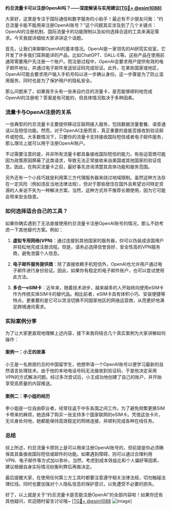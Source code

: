 **约旦流量卡可以注册OpenAI吗？——深度解读与实用建议[[TG💪+ @esim1088](https://t.me/s/esim1088)]**

大家好，这里是专注于国际通信和数字服务的小助手！最近有不少朋友问我：“约旦流量卡能不能用来注册OpenAI账号？”这个问题其实涉及到了几个关键点：OpenAI的注册机制、国际流量卡的功能限制以及如何选择合适的工具来满足需求。今天我就详细给大家讲讲这个话题。

首先，让我们来聊聊OpenAI的基本情况。OpenAI是一家领先的AI研究实验室，它开发了许多我们耳熟能详的产品，比如ChatGPT、DALL-E等。这些产品在使用前通常需要用户先注册一个账户。而注册过程中，OpenAI会要求用户提供有效的电子邮件地址，并通过电子邮件发送验证码完成验证。此外，在某些国家或地区，OpenAI可能会要求用户输入手机号码以进一步确认身份。这一步骤是为了防止滥用服务，同时也是为了保护用户的隐私安全。

那么问题来了，如果我手头有一张来自约旦的流量卡，是否能够顺利地完成OpenAI的注册呢？答案是有可能的，但具体情况取决于多种因素。

### 流量卡与OpenAI注册的关系

一张典型的约旦流量卡主要提供移动互联网接入服务，包括数据流量套餐、语音通话以及短信功能。然而，对于OpenAI注册而言，真正重要的是能否接收到验证邮件或短信。大多数情况下，只要你的流量卡支持接收国际短信或者电子邮件服务，那么理论上就可以用于注册OpenAI账户。

不过需要注意的是，并非所有流量卡都具备接收国际短信的能力。有些运营商可能因为政策原因屏蔽了这类请求，导致无法正常接收来自美国或其他国家的验证信息。因此，在购买流量卡之前，最好事先咨询清楚其具体功能和服务范围。

另外还有一个小技巧就是利用第三方代理服务器来绕过地域限制。虽然这种方法存在一定风险（例如违反当地法律法规），但对于那些居住在国外且希望访问特定资源的人来说不失为一种解决方案。当然，这种方式并不推荐长期使用，因为它可能会带来安全隐患。

### 如何选择适合自己的工具？

如果你确实遇到了无法直接使用约旦流量卡注册OpenAI账号的情况，那么不妨考虑一下其他替代方案。例如：

1. **虚拟专用网络(VPN)**：通过连接到其他国家的服务器，你可以伪装成该国用户并轻松地完成注册流程。但是，请务必选择信誉良好、安全性高的VPN服务商，避免泄露个人信息。
   
2. **电子邮件服务提供商**：除了直接依赖手机短信外，OpenAI也允许用户通过电子邮件进行身份验证。因此，如果你有稳定的电子邮件账户，也可以尝试使用此方法。

3. **多合一eSIM卡**：近年来，随着技术进步，越来越多的人开始转向使用eSIM卡作为传统实体SIM卡的替代品。相比前者，eSIM卡具有体积小巧、安装便捷等特点，更重要的是它可以灵活切换不同国家地区的网络运营商，从而更好地满足跨境通讯需求。

### 实际案例分享

为了让大家更直观地理解上述内容，接下来我将结合几个真实案例为大家讲解如何操作：

#### 案例一：小王的故事
小王是一名旅居约旦的中国留学生，他想申请一个OpenAI账号以便学习最新的自然语言处理技术。由于他的本地电话号码无法接收到验证码，于是他决定采用VPN的方式解决问题。经过多次尝试后，小王成功地创建了自己的账户，并开始享受高质量的内容推送。

#### 案例二：李小姐的经历
李小姐是一位自由职业者，经常往返于中东各国之间工作。为了避免频繁更换SIM卡带来的麻烦，她选择了购买一张支持多个国家联网的eSIM卡。凭借这张卡片，无论身处何地，她都能保持高效稳定的网络连接，并顺利完成各种在线任务。

### 总结

综上所述，约旦流量卡原则上是可以用来注册OpenAI账号的，但前提是你必须确保其具备接收国际短信或邮件的功能。如果遇到障碍，则可以通过合理利用VPN、电子邮件等方式加以弥补。当然，考虑到成本效益比和个人偏好等因素，建议根据自身实际情况权衡利弊后再做决定。

最后提醒大家，在使用任何第三方工具时都要注意遵守相关法律法规，切勿触碰法律红线。同时也要加强对个人隐私信息的保护意识，以免遭受不必要的损失。

好了，以上就是关于“约旦流量卡是否能注册OpenAI”的全部内容啦！如果你还有其他疑问，欢迎随时留言讨论哦~ [[TG💪+ @esim1088](https://t.me/s/esim1088) ![Image](https://i.postimg.cc/4NQfJmqS/Snipaste-2025-05-13-00-14-12.png)]